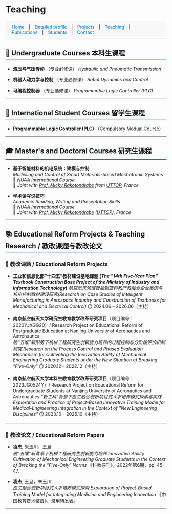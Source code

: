 # Teaching

<style>
  section {
    padding: 40px 20px;
    border-bottom: 1px solid #ddd;
  }

  #navbar a {
    margin: 0 10px;
    text-decoration: none;
    color: #007acc;
  }

  #navbar a:hover {
    text-decoration: underline;
  }

  h2 {
    border-bottom: 2px solid #007acc;
    padding-bottom: 5px;
  }
</style>


<!-- 添加顶部导航栏 -->
<div id="navbar" style="position: sticky; top: 0; background: #f8f8f8; padding: 10px; border-bottom: 1px solid #ccc;">
  <a href="index.html">Home</a> |
  <a href="Detailed profile.html">Detailed profile</a> |
  <a href="projects.html">Projects</a> |
  <a href="teaching.html">Teaching</a> |
  <a href="publications.html">Publications</a> |
  <a href="students.html">Students</a> |
  <a href="contact.html">Contact</a>
</div>

## 📘 Undergraduate Courses 本科生课程

- **液压与气压传动**  （专业必修课）
  *Hydraulic and Pneumatic Transmission*

- **机器人动力学与控制**  （专业必修课）
  *Robot Dynamics and Control*

- **可编程控制器**  （专业选修课）
  *Programmable Logic Controller (PLC)*

---

## 📘 International Student Courses 留学生课程

- **Programmable Logic Controller (PLC)**  （Compulsory Modual Course）
    
---

## 🎓 Master's and Doctoral Courses 研究生课程

- **基于智能材料的机电系统：建模与控制**  
  *Modelling and Control of Smart Materials-based Mechatronic Systems*  
  🧭 *NUAA International Course*  
  🤝 *Joint with [Prof. Micky Rakotondrabe](http://m.rakoton.net/) from [UTTOP](https://www.uttop.fr/en/index.html), France*

- **学术读写说技巧**  
  *Academic Reading, Writing and Presentation Skills*  
  🧭 *NUAA International Course*  
  🤝 *Joint with [Prof. Micky Rakotondrabe](http://m.rakoton.net/) ([UTTOP](https://www.uttop.fr/en/index.html)), France*

---

## 📚 Educational Reform Projects & Teaching Research / 教改课题与教改论文

### 🔬 教改课题 / Educational Reform Projects

- **工业和信息化部“十四五”教材建设基地课题 (*The "14th Five-Year Plan" Textbook Construction Base Project of the Ministry of Industry and Information Technology*)**
  *航空航天领域智能制造科教产教融合企业案例与机电控制教材建设研究(*Research on Case Studies of Intelligent Manufacturing in Aerospace Industry and Construction of Textbooks for Mechanical and Electrical Control*)*
 ⏱️ 2024.06 – 2026.06（主持）

- **南京航空航天大学研究生教育教学改革研究项目**（项目编号：2020YJXGG20）/ Research Project on Educational Reform of Postgraduate Education at Nanjing University of Aeronautics and Astronautics  
  *破“五唯”新形势下机械工程研究生创新能力培养的过程控制与分阶段评价机制研究*
  *Research on the Process Control and Phased Evaluation Mechanism for Cultivating the Innovation Ability of Mechanical Engineering Graduate Students under the New Situation of Breaking "Five-Only"*
  ⏱️ 2020.12 – 2022.12（主持）

- **南京航空航天大学本科生教育教学改革研究项目**（项目编号：2023JG0524Y）/ Research Project on Educational Reform for Undergraduate Students at Nanjing University of Aeronautics and Astronautics 
  *“新工科”背景下医工融合创新项目式人才培养模式探索与实践*
  *Exploration and Practice of Project-Based Innovative Training Model for Medical-Engineering Integration in the Context of "New Engineering Disciplines"*
  ⏱️ 2023.10 – 2025.10（主持）

---

### 📝 教改论文 / Educational Reform Papers

- **凌杰**, 朱玉川，王旦.  
  *破“五唯”新背景下机械工程研究生创新能力培养*
  *Innovative Ability Cultivation of Mechanical Engineering Graduate Students in the Context of Breaking the "Five-Only" Norms* 
  《科教导刊》，2022年第6期，pp. 45–47.

- **凌杰**, 王旦，朱玉川.  
  *医工融合创新项目式人才培养模式探索*
  *Exploration of Project-Based Training Model for Integrating Medicine and Engineering Innovation*
  《中国教育技术装备》，录用待发表。

---
